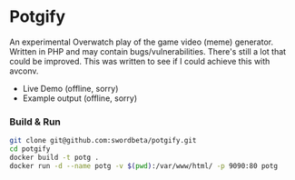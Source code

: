 # Potgify

An experimental Overwatch play of the game video (meme) generator.
Written in PHP and may contain bugs/vulnerabilities. There's still a lot that could be improved.
This was written to see if I could achieve this with avconv.

- Live Demo (offline, sorry)
- Example output (offline, sorry)

### Build & Run

```bash
git clone git@github.com:swordbeta/potgify.git
cd potgify
docker build -t potg .
docker run -d --name potg -v $(pwd):/var/www/html/ -p 9090:80 potg
```
